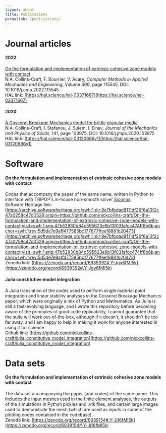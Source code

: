 ```yaml
---
layout: about
title: Publications
permalink: /publications/
---
```


# Journal articles  


#### 2022  

[On the formulation and implementation of extrinsic cohesive zone models with contact](https://www.sciencedirect.com/science/article/pii/S0045782522005369)  
N.A. Collins-Craft, F. Bourrier, V. Acary, _Computer Methods in Applied Mechanics and Engineering_, Volume 400, page 115545, DOI: 10.1016/j.cma.2022.115545  
HAL link: [https://hal.science/hal-03371667](https://hal.science/hal-03371667)  

#### 2020  

[A Cosserat Breakage Mechanics model for brittle granular media](https://linkinghub.elsevier.com/retrieve/pii/S0022509620302106)  
N.A. Collins-Craft, I. Stefanou, J. Sulem, I. Einav, _Journal of the Mechanics and Physics of Solids_, 141, page 103975, DOI: 10.1016/j.jmps.2020.103975  
HAL link: [https://hal.science/hal-03120686v1](https://hal.science/hal-03120686v1)  


# Software  

#### On the formulation and implementation of extrinsic cohesive zone models with contact  

Codes that accompany the paper of the same name, written in Python to interface with TRIPOP's in-house non-smooth solver [Siconos](https://nonsmooth.gricad-pages.univ-grenoble-alpes.fr/siconos/).  
Software Heritage link: [https://archive.softwareheritage.org/swh:1:dir:9e7bfbdad8111df26f6a13f2c47a0258c47d0528;origin=https://github.com/nickcollins-craft/On-the-formulation-and-implementation-of-extrinsic-cohesive-zone-models-with-contact;visit=swh:1:snp:47b52930b84c595623e9b13f031afcc474ff8b6b;anchor=swh:1:rev:5d5de7e9a1f477585bc177677ffeef8881b20473](https://archive.softwareheritage.org/swh:1:dir:9e7bfbdad8111df26f6a13f2c47a0258c47d0528;origin=https://github.com/nickcollins-craft/On-the-formulation-and-implementation-of-extrinsic-cohesive-zone-models-with-contact;visit=swh:1:snp:47b52930b84c595623e9b13f031afcc474ff8b6b;anchor=swh:1:rev:5d5de7e9a1f477585bc177677ffeef8881b20473)  
Zenodo link: [https://zenodo.org/record/6939392#.Y-Jgy6fMI5k](https://zenodo.org/record/6939392#.Y-Jgy6fMI5k)  

#### Julia constitutive model integration  

A Julia translation of the codes used to perform single material point integration and linear stability analyses in the Cosserat Breakage Mechanics paper, which were originally a mix of Python and Mathematica. As Julia is still a fast-evolving language, and I wrote this repository before becoming aware of the principles of good code replicability, I cannot guarantee that the suite will work out-of-the-box, although if it doesn't, it shouldn't be too far away, and I am happy to help in making it work for anyone interested in using it for science.  
Github link: [https://github.com/nickcollins-craft/julia_constitutive_model_integration](https://github.com/nickcollins-craft/julia_constitutive_model_integration)  

# Data sets  

#### On the formulation and implementation of extrinsic cohesive zone models with contact  

The data set accompanying the paper (and codes) of the same name. This includes the input meshes used in the finite element analyses, the outputs of the simulations in Python pickles and .vtk files, and certain large images used to demonstrate the mesh (which are used as inputs in some of the plotting codes contained in the codebase).  
Zenodo link: [https://zenodo.org/record/6939154#.Y-Jj16fMI5k](https://zenodo.org/record/6939154#.Y-Jj16fMI5k)  
